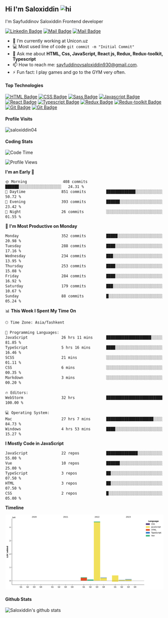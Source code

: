 ## Hi I'm Saloxiddin <img src="https://user-images.githubusercontent.com/1303154/88677602-1635ba80-d120-11ea-84d8-d263ba5fc3c0.gif" width="28px" height="28px" alt="hi">

I'm Sayfuddinov Saloxiddin Frontend developer

[![Linkedin Badge](https://img.shields.io/badge/-saloxiddin930-0e76a8?style=flat&labelColor=0e76a8&logo=linkedin&logoColor=white)](https://www.linkedin.com/in/saloxiddin930/) [![Mail Badge](https://img.shields.io/badge/-@saloxiddin04-e84393?style=flat&labelColor=e84393&logo=instagram&logoColor=white)](https://instagram.com/_saloxiddin_04) [![Mail Badge](https://img.shields.io/badge/-saloxiddin930-c0392b?style=flat&labelColor=c0392b&logo=gmail&logoColor=white)](mailto:sayfuddinovsaloxiddin930@gmail.com)

<!-- TODO: Add last video link -->

- 🔭 I’m currently working at Unicon.uz
- :computer: Most used line of code `git commit -m "Initial Commit"`
-  💬 Ask me about **HTML, Css, JavaScript, React js, Redux, Redux-toolkit, Typescript**
- 📫 How to reach me: sayfuddinovsaloxiddin930@gmail.com.
- ⚡ Fun fact: I play games and go to the GYM very often.

#### Top Technologies

<!-- TODO: Make technologies links takes you to repositories -->
[![HTML Badge](https://img.shields.io/badge/-Html-orange?style=for-the-badge&labelColor=black&logo=HTML5&logoColor=orange)](#) [![CSS Badge](https://img.shields.io/badge/-CSS-blue?style=for-the-badge&labelColor=black&logo=CSS3&logoColor=blue)](#)
[![Sass Badge](https://img.shields.io/badge/-sass-pink?style=for-the-badge&labelColor=black&logo=sass&logoColor=pink)](#)
[![Javascript Badge](https://img.shields.io/badge/-Javascript-F0DB4F?style=for-the-badge&labelColor=black&logo=javascript&logoColor=F0DB4F)](#)
[![React Badge](https://img.shields.io/badge/-React-61DBFB?style=for-the-badge&labelColor=black&logo=react&logoColor=61DBFB)](#) [![Typescript Badge](https://img.shields.io/badge/-Typescript-007acc?style=for-the-badge&labelColor=black&logo=typescript&logoColor=007acc)](#) [![Redux Badge](https://img.shields.io/badge/-Redux-007acc?style=for-the-badge&labelColor=black&logo=redux&logoColor=007acc)](#) [![Redux-toolkit Badge](https://img.shields.io/badge/-Redux_toolkit-purple?style=for-the-badge&labelColor=black&logo=redux&logoColor=007acc)](#)[![Git Badge](https://img.shields.io/badge/-git-orange?style=for-the-badge&labelColor=black&logo=git&logoColor=orange)](#)
[![Git Badge](https://img.shields.io/badge/-firebase-orange?style=for-the-badge&labelColor=black&logo=firebase&logoColor=orange)](#)



#### Profile Visits 

<p align="left"> <img src="https://komarev.com/ghpvc/?username=saloxiddin04&label=Profile%20views&color=0e75b6&style=flat" alt="saloxiddin04" /> </p>


#### Coding Stats

<!--START_SECTION:waka-->
![Code Time](http://img.shields.io/badge/Code%20Time-1%2C336%20hrs%2038%20mins-blue)

![Profile Views](http://img.shields.io/badge/Profile%20Views-0-blue)

**I'm an Early 🐤** 

```text
🌞 Morning                408 commits         ██████░░░░░░░░░░░░░░░░░░░   24.31 % 
🌆 Daytime                851 commits         █████████████░░░░░░░░░░░░   50.72 % 
🌃 Evening                393 commits         ██████░░░░░░░░░░░░░░░░░░░   23.42 % 
🌙 Night                  26 commits          ░░░░░░░░░░░░░░░░░░░░░░░░░   01.55 % 
```
📅 **I'm Most Productive on Monday** 

```text
Monday                   352 commits         █████░░░░░░░░░░░░░░░░░░░░   20.98 % 
Tuesday                  288 commits         ████░░░░░░░░░░░░░░░░░░░░░   17.16 % 
Wednesday                234 commits         ███░░░░░░░░░░░░░░░░░░░░░░   13.95 % 
Thursday                 253 commits         ████░░░░░░░░░░░░░░░░░░░░░   15.08 % 
Friday                   284 commits         ████░░░░░░░░░░░░░░░░░░░░░   16.92 % 
Saturday                 179 commits         ███░░░░░░░░░░░░░░░░░░░░░░   10.67 % 
Sunday                   88 commits          █░░░░░░░░░░░░░░░░░░░░░░░░   05.24 % 
```


📊 **This Week I Spent My Time On** 

```text
🕑︎ Time Zone: Asia/Tashkent

💬 Programming Languages: 
JavaScript               26 hrs 11 mins      ████████████████████░░░░░   81.85 % 
TypeScript               5 hrs 16 mins       ████░░░░░░░░░░░░░░░░░░░░░   16.46 % 
SCSS                     21 mins             ░░░░░░░░░░░░░░░░░░░░░░░░░   01.11 % 
CSS                      6 mins              ░░░░░░░░░░░░░░░░░░░░░░░░░   00.35 % 
Markdown                 3 mins              ░░░░░░░░░░░░░░░░░░░░░░░░░   00.20 % 

🔥 Editors: 
WebStorm                 32 hrs              █████████████████████████   100.00 % 

💻 Operating System: 
Mac                      27 hrs 7 mins       █████████████████████░░░░   84.73 % 
Windows                  4 hrs 53 mins       ████░░░░░░░░░░░░░░░░░░░░░   15.27 % 
```

**I Mostly Code in JavaScript** 

```text
JavaScript               22 repos            ██████████████░░░░░░░░░░░   55.00 % 
Vue                      10 repos            ██████░░░░░░░░░░░░░░░░░░░   25.00 % 
TypeScript               3 repos             ██░░░░░░░░░░░░░░░░░░░░░░░   07.50 % 
HTML                     3 repos             ██░░░░░░░░░░░░░░░░░░░░░░░   07.50 % 
CSS                      2 repos             █░░░░░░░░░░░░░░░░░░░░░░░░   05.00 % 
```



**Timeline**

![Lines of Code chart](https://raw.githubusercontent.com/saloxiddin04/saloxiddin04/main/assets/bar_graph.png)


<!--END_SECTION:waka-->

#### Github Stats

![Saloxiddin's github stats](https://github-readme-stats.vercel.app/api?username=saloxiddin04&count_private=true&theme=tokyonight&hide=contribs,prs)
